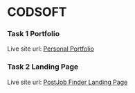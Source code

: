 # CODSOFT

<h3>Task 1 Portfolio</h3>
Live site url: <a href="https://ismail142-portfolio.vercel.app/" target='_blank'>Personal Portfolio</a>

<h3>Task 2 Landing Page</h3>
Live site url: <a href="https://ismail142.github.io/PostJob-Finder-Landing-Page/" target='_blank'>PostJob Finder Landing Page</a>
